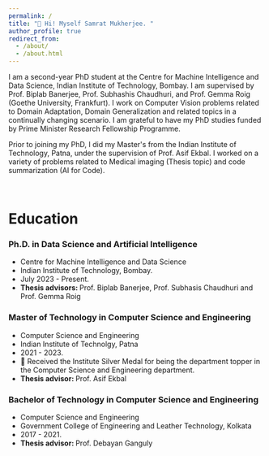 ```yaml
---
permalink: /
title: "👋 Hi! Myself Samrat Mukherjee. "
author_profile: true
redirect_from: 
  - /about/
  - /about.html
---
```

I am a second-year PhD student at the Centre for Machine Intelligence and Data Science, Indian Institute of Technology, Bombay.
I am supervised by Prof. Biplab Banerjee, Prof. Subhashis Chaudhuri, and Prof. Gemma Roig (Goethe University, Frankfurt). I work on Computer Vision problems related to Domain Adaptation, Domain Generalization and related topics in a continually changing scenario. I am grateful to have my PhD studies funded by Prime Minister Research Fellowship Programme.

Prior to joining my PhD, I did my Master's from the Indian Institute of Technology, Patna, under the supervision of Prof. Asif Ekbal. I worked on a variety of problems related to Medical imaging (Thesis topic) and code summarization (AI for Code). 


<P> <br> </P>

# Education

<h3> Ph.D. in Data Science and Artificial Intelligence </h3>
  <ul>
    <li> Centre for Machine Intelligence and Data Science </li>
    <li> Indian Institute of Technology, Bombay. </li>
    <li> July 2023 - Present. </li>
    <li> <strong> Thesis advisors: </strong> Prof. Biplab Banerjee, Prof. Subhasis Chaudhuri and Prof. Gemma Roig </li>
  </ul>

<h3> Master of Technology in Computer Science and Engineering </h3>
<ul>
  <li> Computer Science and Engineering</li>
  <li> Indian Institute of Technolgy, Patna </li>
  <li> 2021 - 2023. </li>
  <li>  🥈 Received the Institute Silver Medal for being the department topper in the Computer Science and Engineering department. </li>
  <li> <strong> Thesis advisor: </strong> Prof. Asif Ekbal</li>
</ul>
  
<h3> Bachelor of Technology in Computer Science and Engineering </h3>
  <ul>
    <li> Computer Science and Engineering </li>
    <li> Government College of Engineering and Leather Technology, Kolkata </li>
    <li> 2017 - 2021. </li>
    <li> <strong> Thesis advisor: </strong> Prof. Debayan Ganguly </li>
  </ul>
  
  
  
  

